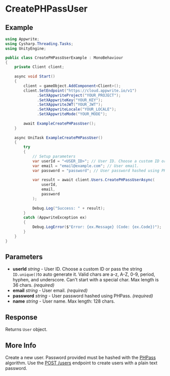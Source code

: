 # CreatePHPassUser

## Example

```csharp
using Appwrite;
using Cysharp.Threading.Tasks;
using UnityEngine;

public class CreatePHPassUserExample : MonoBehaviour
{
    private Client client;
    
    async void Start()
    {
        client = gameObject.AddComponent<Client>();
        client.SetEndpoint("https://cloud.appwrite.io/v1")
              .SetXAppwriteProject("YOUR_PROJECT");
              .SetXAppwriteKey("YOUR_KEY");
              .SetXAppwriteJWT("YOUR_JWT");
              .SetXAppwriteLocale("YOUR_LOCALE");
              .SetXAppwriteMode("YOUR_MODE");
        
        await ExampleCreatePHPassUser();
    }
    
    async UniTask ExampleCreatePHPassUser()
    {
        try
        {
            // Setup parameters
            var userId = "<USER_ID>"; // User ID. Choose a custom ID or pass the string `ID.unique()`to auto generate it. Valid chars are a-z, A-Z, 0-9, period, hyphen, and underscore. Can&#039;t start with a special char. Max length is 36 chars.
            var email = "email@example.com"; // User email.
            var password = "password"; // User password hashed using PHPass.
            
            var result = await client.Users.CreatePHPassUserAsync(
                userId,
                email,
                password
            );
            
            Debug.Log("Success: " + result);
        }
        catch (AppwriteException ex)
        {
            Debug.LogError($"Error: {ex.Message} (Code: {ex.Code})");
        }
    }
}
```

## Parameters

- **userId** *string* - User ID. Choose a custom ID or pass the string `ID.unique()`to auto generate it. Valid chars are a-z, A-Z, 0-9, period, hyphen, and underscore. Can&#039;t start with a special char. Max length is 36 chars. *(required)*
- **email** *string* - User email. *(required)*
- **password** *string* - User password hashed using PHPass. *(required)*
- **name** *string* - User name. Max length: 128 chars.

## Response

Returns `User` object.
## More Info

Create a new user. Password provided must be hashed with the [PHPass](https://www.openwall.com/phpass/) algorithm. Use the [POST /users](https://appwrite.io/docs/server/users#usersCreate) endpoint to create users with a plain text password.
